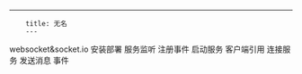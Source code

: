 ---
        title: 无名
        ---
        



websocket&socket.io
安装部署
服务监听
注册事件
启动服务
客户端引用
连接服务
发送消息
事件
